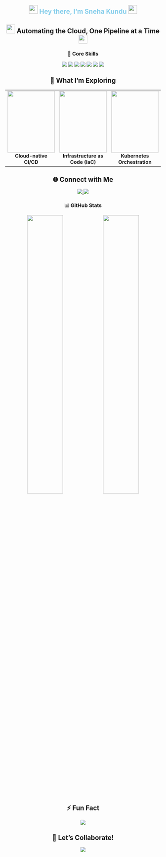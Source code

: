 <!-- GitHub Profile README - Sneha Kundu -->

<!-- Banner (Optional) -->
<!-- You can upload your own banner to GitHub and paste the URL below -->
<h2 align="center">
  <img src="https://media.giphy.com/media/hvRJCLFzcasrR4ia7z/giphy.gif" width="28">
  <span style="color:#87CEEB">Hey there, I’m Sneha Kundu</span>
  <img src="https://media.giphy.com/media/hvRJCLFzcasrR4ia7z/giphy.gif" width="28">
</h2>

<!-- Portfolio Button (optional, if you have one) -->
<!-- <p align="center">
  <a href="https://yourportfolio.com" target="_blank">
    <img src="https://img.shields.io/badge/My%20Portfolio-Click%20Here-FF1493?style=for-the-badge&logo=vercel&logoColor=white" />
  </a>
</p> -->

<!-- Section Title -->
<h2 align="center">
  <img src="https://media.giphy.com/media/hvRJCLFzcasrR4ia7z/giphy.gif" width="28">
  Automating the Cloud, One Pipeline at a Time
  <img src="https://media.giphy.com/media/hvRJCLFzcasrR4ia7z/giphy.gif" width="28">
</h2>

<!-- Core Skills -->
<h3 align="center">🧠 Core Skills</h3>
<p align="center">
  <img src="https://img.shields.io/badge/AWS-232F3E?style=for-the-badge&logo=amazon-aws&logoColor=white"/>
  <img src="https://img.shields.io/badge/Terraform-7B42BC?style=for-the-badge&logo=terraform&logoColor=white"/>
  <img src="https://img.shields.io/badge/Ansible-EE0000?style=for-the-badge&logo=ansible&logoColor=white"/>
  <img src="https://img.shields.io/badge/Kubernetes-326CE5?style=for-the-badge&logo=kubernetes&logoColor=white"/>
  <img src="https://img.shields.io/badge/Python-3776AB?style=for-the-badge&logo=python&logoColor=white"/>
  <img src="https://img.shields.io/badge/GitHub%20Actions-2088FF?style=for-the-badge&logo=github-actions&logoColor=white"/>
  <img src="https://img.shields.io/badge/VMware-607078?style=for-the-badge&logo=vmware&logoColor=white"/>
</p>

<!-- Exploring -->
<h2 align="center">🧭 What I’m Exploring</h2>

<table align="center">
  <tr>
    <td align="center" width="33%">
      <img src="https://media.giphy.com/media/IdyAQJVN2kVPNUrojM/giphy.gif" width="100%" height="200">
      <br><strong>Cloud-native CI/CD</strong>
    </td>
    <td align="center" width="33%">
      <img src="https://media.giphy.com/media/2IudUHdI075HL02Pkk/giphy.gif" width="100%" height="200">
      <br><strong>Infrastructure as Code (IaC)</strong>
    </td>
    <td align="center" width="33%">
      <img src="https://media.giphy.com/media/f3iwJFOVOwuy7K6FFw/giphy.gif" width="100%" height="200">
      <br><strong>Kubernetes Orchestration</strong>
    </td>
  </tr>
</table>

<!-- Connect -->
<h2 align="center">🌐 Connect with Me</h2>
<p align="center">
  <a href="mailto:your-email@example.com" target="_blank">
    <img src="https://img.shields.io/badge/Gmail-D14836?style=for-the-badge&logo=gmail&logoColor=white" />
  </a>
  <a href="https://www.linkedin.com/in/YOUR-LINKEDIN" target="_blank">
    <img src="https://img.shields.io/badge/LinkedIn-0077B5?style=for-the-badge&logo=linkedin&logoColor=white" />
  </a>
</p>

<!-- GitHub Stats -->
<!-- GitHub Stats -->
<h3 align="center">📊 GitHub Stats</h3>

<p align="center">
  <img src="https://github-readme-stats.vercel.app/api?username=yourusername&show_icons=true&theme=radical&border_radius=15&count_private=true" width="48%" />
  <img src="https://github-readme-streak-stats.herokuapp.com/?user=yourusername&theme=radical&hide_border=true" width="48%" />
</p>

<!-- Fun Fact -->
<h2 align="center">⚡ Fun Fact</h2>
<div align="center">
  <img src="https://readme-typing-svg.demolab.com?font=Fira+Code&pause=1000&color=00FFFF&width=600&lines=Clouds+don’t+scare+me...;I+automate+them!+💪+☁️+⚙️" />
</div>

<!-- Collaborate -->
<h2 align="center">🎯 Let’s Collaborate!</h2>
<div align="center">
  <img src="https://readme-typing-svg.demolab.com?font=Fira+Code&pause=1000&color=7FFFD4&width=600&lines=Open+to+DevOps+projects%2C+collabs%2C+and+cloud+gigs!" />
</div>
